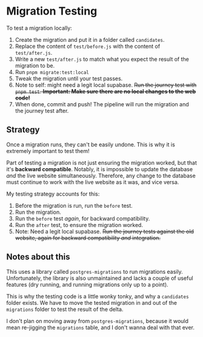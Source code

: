 # Migration Testing

To test a migration locally:

1. Create the migration and put it in a folder called `candidates`.
2. Replace the content of `test/before.js` with the content of `test/after.js`.
3. Write a new `test/after.js` to match what you expect the result of the migration to be.
4. Run `pnpm migrate:test:local`
5. Tweak the migration until your test passes.
6. Note to self: might need a legit local supabase. ~~Run the journey test with `pnpm test`. **Important: Make sure there are no local changes to the web code!**~~
7. When done, commit and push! The pipeline will run the migration and the journey test after.

## Strategy

Once a migration runs, they can't be easily undone. This is why it is extremely important to test them!

Part of testing a migration is not just ensuring the migration worked, but that it's **backward compatible**. Notably, it is impossible to update the database _and_ the live website simultaneously. Therefore, any change to the database must continue to work with the live website as it was, and vice versa.

My testing strategy accounts for this:

1. Before the migration is run, run the `before` test.
2. Run the migration.
3. Run the `before` test _again_, for backward compatibility.
4. Run the `after` test, to ensure the migration worked.
5. Note: Need a legit local supabase. ~~Run the journey tests against the old website, again for backward compatibility _and_ integration.~~

## Notes about this

This uses a library called `postgres-migrations` to run migrations easily. Unfortunately, the library is also unmaintained and lacks a couple of useful features (dry running, and running migrations only up to a point).

This is why the testing code is a little wonky tonky, and why a `candidates` folder exists. We have to move the tested migration in and out of the `migrations` folder to test the result of the delta.

I don't plan on moving away from `postgres-migrations`, because it would mean re-jigging the `migrations` table, and I don't wanna deal with that ever.
